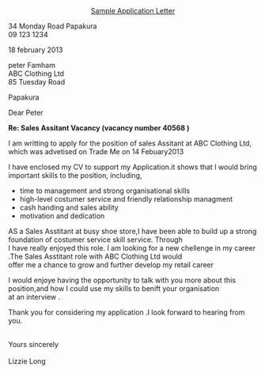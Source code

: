 <head> 
<center> <u> Sample Application Letter </u> </center>
</head>
<body>  
 
</body>

<p> 34 Monday Road  
Papakura <br>
09 123 1234 <br>
<p>18 february 2013 </p>
peter Famham
<br>ABC Clothing Ltd <br>
85 Tuesday Road <p>
Papakura </p>
<p>Dear Peter </p>
<b> Re: Sales Assitant Vacancy (vacancy number 40568 )</b>
<p> I am writting to apply for the position of sales Assitant at ABC Clothing Ltd, which was advetised on 
Trade Me on 14 Febuary2013</p>
I have enclosed my CV to support my Application.it shows that I would bring important skills to the
 position, including,</p>

<ul> <li> time to management and strong organisational skills</li>
<li> high-level costumer service and friendly relationship managment</li> 
<li> cash handing and sales ability </li> 
<li>motivation and dedication </li>
 </ul>    

<p>AS a Sales Asstitant at busy shoe store,I have been able to build up a strong foundation of costumer 
service skill service. Through <br>I have really enjoyed this role. I am looking for a new chellenge in my career .The Sales Asstitant role with ABC Clothing Ltd would<br> offer me a chance to grow and further develop my retail career  
</p>
I would enjoye having the opportunity to talk with you more about this position,and how I could use my skills to benift your organisation<br> at an interview .
<p> Thank you for considering my application .I look forward to hearing from you. 
</p> <br>Yours sincerely 
<br>
<br>
Lizzie Long  
